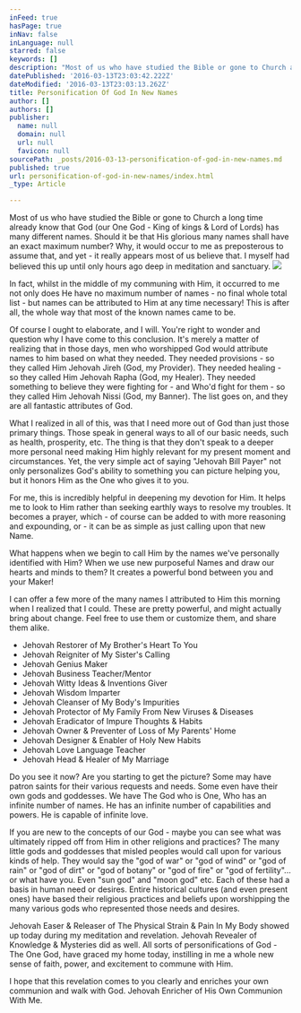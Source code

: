 ```yaml
---
inFeed: true
hasPage: true
inNav: false
inLanguage: null
starred: false
keywords: []
description: "Most of us who have studied the Bible or gone to Church a long time already know that God (our One God - King of kings & Lord of Lords) has many different names. \_Should it be that His glorious many names shall have an exact maximum number? \_Why, it would occur to me as preposterous to assume that, and yet - it really appears most of us believe that. \_I myself had believed this up until only hours ago deep in meditation and sanctuary."
datePublished: '2016-03-13T23:03:42.222Z'
dateModified: '2016-03-13T23:03:13.262Z'
title: Personification Of God In New Names
author: []
authors: []
publisher:
  name: null
  domain: null
  url: null
  favicon: null
sourcePath: _posts/2016-03-13-personification-of-god-in-new-names.md
published: true
url: personification-of-god-in-new-names/index.html
_type: Article

---
```

Most of us who have studied the Bible or gone to Church a long time already know that God (our One God - King of kings & Lord of Lords) has many different names.  Should it be that His glorious many names shall have an exact maximum number?  Why, it would occur to me as preposterous to assume that, and yet - it really appears most of us believe that.  I myself had believed this up until only hours ago deep in meditation and sanctuary.
![](https://the-grid-user-content.s3-us-west-2.amazonaws.com/a7c32e13-2cd7-44a1-8137-5feb78562db5.jpg)

In fact, whilst in the middle of my communing with Him, it occurred to me not only does He have no maximum number of names - no final whole total list - but names can be attributed to Him at any time necessary!  This is after all, the whole way that most of the known names came to be.

Of course I ought to elaborate, and I will.  You're right to wonder and question why I have come to this conclusion.  It's merely a matter of realizing that in those days, men who worshipped God would attribute names to him based on what they needed.  They needed provisions - so they called Him Jehovah Jireh (God, my Provider).  They needed healing - so they called Him Jehovah Rapha (God, my Healer).  They needed something to believe they were fighting for - and Who'd fight for them - so they called Him Jehovah Nissi (God, my Banner).  The list goes on, and they are all fantastic attributes of God.

What I realized in all of this, was that I need more out of God than just those primary things.  Those speak in general ways to all of our basic needs, such as health, prosperity, etc.  The thing is that they don't speak to a deeper more personal need making Him highly relevant for my present moment and circumstances.  Yet, the very simple act of saying "Jehovah Bill Payer" not only personalizes God's ability to something you can picture helping you, but it honors Him as the One who gives it to you.

For me, this is incredibly helpful in deepening my devotion for Him.  It helps me to look to Him rather than seeking earthly ways to resolve my troubles.  It becomes a prayer, which - of course can be added to with more reasoning and expounding, or - it can be as simple as just calling upon that new Name.

What happens when we begin to call Him by the names we've personally identified with Him?  When we use new purposeful Names and draw our hearts and minds to them?  It creates a powerful bond between you and your Maker!

I can offer a few more of the many names I attributed to Him this morning when I realized that I could.  These are pretty powerful, and might actually bring about change.  Feel free to use them or customize them, and share them alike.

* Jehovah Restorer of My Brother's Heart To You
* Jehovah Reigniter of My Sister's Calling
* Jehovah Genius Maker
* Jehovah Business Teacher/Mentor
* Jehovah Witty Ideas & Inventions Giver
* Jehovah Wisdom Imparter
* Jehovah Cleanser of My Body's Impurities
* Jehovah Protector of My Family From New Viruses & Diseases
* Jehovah Eradicator of Impure Thoughts & Habits
* Jehovah Owner & Preventer of Loss of My Parents' Home
* Jehovah Designer & Enabler of Holy New Habits
* Jehovah Love Language Teacher
* Jehovah Head & Healer of My Marriage

Do you see it now?  Are you starting to get the picture?  Some may have patron saints for their various requests and needs.  Some even have their own gods and goddesses.  We have The God who is One, Who has an infinite number of names.  He has an infinite number of capabilities and powers.  He is capable of infinite love.

If you are new to the concepts of our God - maybe you can see what was ultimately ripped off from Him in other religions and practices?  The many little gods and goddesses that misled peoples would call upon for various kinds of help.  They would say the "god of war" or "god of wind" or "god of rain" or "god of dirt" or "god of botany" or "god of fire" or "god of fertility"... or what have you.  Even "sun god" and "moon god" etc.  Each of these had a basis in human need or desires.  Entire historical cultures (and even present ones) have based their religious practices and beliefs upon worshipping the many various gods who represented those needs and desires.

Jehovah Easer & Releaser of The Physical Strain & Pain In My Body showed up today during my meditation and revelation.  Jehovah Revealer of Knowledge & Mysteries did as well.  All sorts of personifications of God - The One God, have graced my home today, instilling in me a whole new sense of faith, power, and excitement to commune with Him.

I hope that this revelation comes to you clearly and enriches your own communion and walk with God.  Jehovah Enricher of His Own Communion With Me.